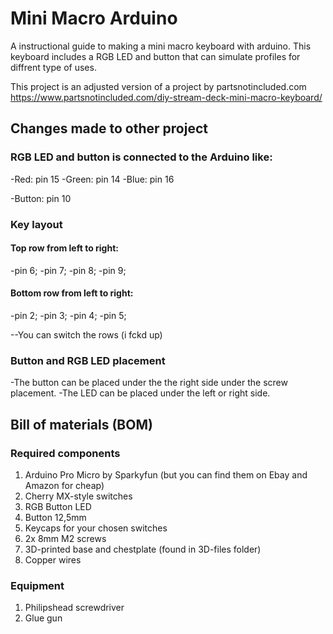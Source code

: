 # Mini Macro Arduino
A instructional guide to making a mini macro keyboard with arduino. This keyboard includes a RGB LED and button that can simulate profiles for diffrent type of uses.

This project is an adjusted version of a project by partsnotincluded.com
https://www.partsnotincluded.com/diy-stream-deck-mini-macro-keyboard/

## Changes made to other project
### RGB LED and button is connected to the Arduino like:
-Red: pin 15
-Green: pin 14
-Blue: pin 16

-Button: pin 10

### Key layout
#### Top row from left to right:
-pin 6;
-pin 7;
-pin 8;
-pin 9;

#### Bottom row from left to right:
-pin 2;
-pin 3;
-pin 4;
-pin 5;

--You can switch the rows (i fckd up)

### Button and RGB LED placement
-The button can be placed under the the right side under the screw placement.
-The LED can be placed under the left or right side.

## Bill of materials (BOM)
### Required components
1. Arduino Pro Micro by Sparkyfun (but you can find them on Ebay and Amazon for cheap)
2. Cherry MX-style switches
3. RGB Button LED
4. Button 12,5mm
5. Keycaps for your chosen switches
6. 2x 8mm M2 screws
7. 3D-printed base and chestplate (found in 3D-files folder)
8. Copper wires

### Equipment
1. Philipshead screwdriver
2. Glue gun



